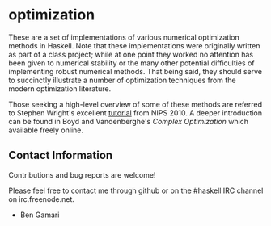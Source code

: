 optimization
===

These are a set of implementations of various numerical optimization
methods in Haskell. Note that these implementations were originally
written as part of a class project; while at one point they worked
no attention has been given to numerical stability or the many other
potential difficulties of implementing robust numerical
methods. That being said, they should serve to succinctly illustrate
a number of optimization techniques from the modern optimization
literature.

Those seeking a high-level overview of some of these methods are
referred to Stephen Wright's excellent
[tutorial](http://videolectures.net/nips2010_wright_oaml/) from NIPS
2010. A deeper introduction can be found in Boyd and Vandenberghe's
*Complex Optimization* which available freely online.


Contact Information
-------------------

Contributions and bug reports are welcome!

Please feel free to contact me through github or on the #haskell IRC channel on irc.freenode.net.

- Ben Gamari
